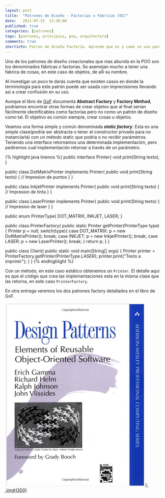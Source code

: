 ```yaml
---
layout: post
title:  "Patrones de Diseño - Factorias o Fabricas [01]"
date:   2011-07-31  13:28:00
published: true
categories: [patrones]
tags: [patrones, principios, poo, arquitectura]
comments: true
shortinfo: Patron de diseño Factoría. Aprende que es y como se usa para desarrollar y resolver problemas.
---
```


Uno de los patrones de diseño creacionales que mas abunda en la POO son los denominados fábricas o factorías. Se asemejan 
mucho a tener una fabrica de cosas, en este caso de objetos, de allí su nombre.

Al investigar un poco te darás cuenta que existen casos en donde la terminología para este patrón puede ser usada con 
imprecisiones llevando así a crear confusión en su uso.

Aunque el libro de [GoF](http://goo.gl/3vtZb5) documenta **Abstract Factory** y **Factory Method**, podríamos encontrar 
otras formas de crear objetos que al final serian fácilmente identificables como factorías pero no como un patrón de diseño 
como tal. El objetivo es común siempre, crear cosas u objetos.

Veamos una forma simple y común denominada **_static factory_**. Esta es una simple clase(podría ser abstracta o tener el 
constructor privado para no instanciarla) con un método static que podria o no recibir parámetros. Teniendo una interface 
retornamos una determinada implementación, pero pediremos cual implementación retornar a través de un parámetro.

{% highlight java linenos %} 
public interface Printer{ 
   void print(String texto); 
}

public class DotMatrixPrinter implements Printer{ 
   public void print(String texto) { 
      // Impresion de puntos 
   } 
}

public class InkjetPrinter implements Printer{ 
   public void print(String texto) { 
      // Impresion de tinta 
   } 
}

public class LaserPrinter implements Printer{ 
   public void print(String texto) { 
      // Impresion de laser 
   } 
}

public enum PrinterType{ 
   DOT_MATRIX, INKJET, LASER; 
}

public class PrinterFactory{
   public static Printer getPrinter(PrinterType type){ 
      Printer p = null; 
      switch(type){ 
         case DOT_MATRIX: 
            p = new DotMatrixPrinter(); 
            break; 
         case INKJET: 
            p = new InkjetPrinter(); 
            break; 
         case LASER: 
            p = new LaserPrinter(); 
            break; 
      } 
      return p; 
   } 
}

public class Client{ 
   public static void main(String[] args) { 
      Printer printer = PrinterFactory.getPrinter(PrinterType.LASER); 
      printer.print("Texto a imprimir"); 
   } 
} 
{% endhighlight %} 

Con un método, en este caso estático obtenemos un `Printer`. El detalle aquí es que el código que crea las implementaciones 
esta en la misma clase que las retorna, en este caso `PrinterFactory`.

En otra entrega veremos los dos patrones factory detallados en el libro de GoF.

[![](/images/book_gof.jpg "Libro en Amazon"){: .imgH300}](http://goo.gl/3vtZb5)<br/>